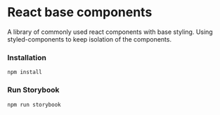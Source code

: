 # React base components

A library of commonly used react components with base styling. Using styled-components to keep isolation of the components.

### Installation
``npm install``

### Run Storybook
``npm run storybook``